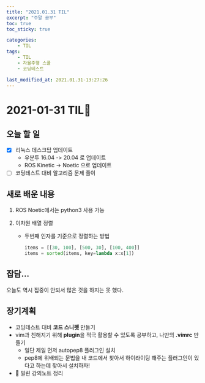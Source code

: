 ```yaml
---
title: "2021.01.31 TIL"
excerpt: "주말 공부"
toc: true
toc_sticky: true

categories:
    - TIL 
tags:
    - TIL
    - 자율주행 스쿨
    - 코딩테스트

last_modified_at: 2021.01.31-13:27:26  
---
```

 
# 2021-01-31 TIL📓
## 오늘 할 일
- [x] 리눅스 데스크탑 업데이트
    - 우분투 16.04 -> 20.04 로 업데이트
    - ROS Kinetic -> Noetic 으로 업데이트
- [ ] 코딩테스트 대비 알고리즘 문제 풀이

## 새로 배운 내용
1. ROS Noetic에서는 python3 사용 가능

2. 이차원 배열 정렬
    - 두번째 인자를 기준으로 정렬하는 방법
        ```python
        items = [[30, 100], [500, 30], [100, 400]]
        items = sorted(items, key=lambda x:x[1])
        ```

## 잡담...
오늘도 역시 집중이 안되서 많은 것을 하지는 못 했다.


## 장기계획
- 코딩테스트 대비 **코드 스니펫** 만들기
- vim과 친해지기 위해 **plugin**을 적극 활용할 수 있도록 공부하고, 나만의 **.vimrc** 만들기
    - 일단 제일 먼저 autopep8 플러그인 설치
    - pep8에 위배되는 문법을 내 코드에서 찾아서 하이라이팅 해주는 플러그인이 있다고 하는데 찾아서 설치하자!
- 💫 밀린 강의노트 정리
